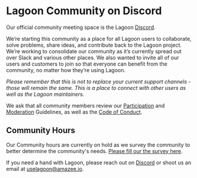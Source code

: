 # Lagoon Community on Discord

Our official community meeting space is the Lagoon [Discord](https://discord.gg/te5hHe95JE).

We’re starting this community as a place for all Lagoon users to collaborate, solve problems, share ideas, and contribute back to the Lagoon project. We’re working to consolidate our community as it’s currently spread out over Slack and various other places. We also wanted to invite all of our users and customers to join so that everyone can benefit from the community, no matter how they’re using Lagoon.

_Please remember that this is not to replace your current support channels - those will remain the same. This is a place to connect with other users as well as the Lagoon maintainers._

We ask that all community members review our [Participation](participation.md) and [Moderation](moderation.md) Guidelines, as well as the [Code of Conduct](../code-of-conduct.md).

## Community Hours

Our Community hours are currently on hold as we survey the community to better determine the community's needs. [Please fill our the survey here](https://forms.gle/CFgQLCp3zu9fEFcM8).

If you need a hand with Lagoon, please reach out on [Discord](https://discord.gg/te5hHe95JE) or shoot us an email at [uselagoon@amazee.io](mailto:uselagoon@amazee.io).
